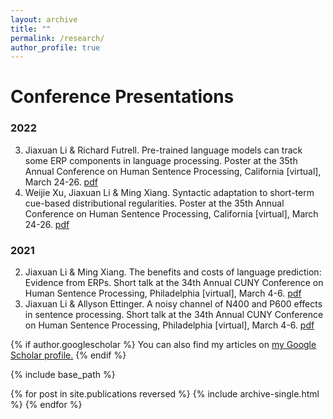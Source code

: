 ```yaml
---
layout: archive
title: ""
permalink: /research/
author_profile: true
---
```




# Conference Presentations
### 2022
3. Jiaxuan Li & Richard Futrell. Pre-trained language models can track some ERP components in language processing. Poster at the 35th Annual Conference on Human Sentence Processing, California [virtual], March 24-26. [pdf](https://github.com/goldengua/goldengua.github.io/blob/master/files/hsp_2022_LM_PNP.pdf)
3. Weijie Xu, Jiaxuan Li & Ming Xiang. Syntactic adaptation to short-term cue-based distributional regularities. Poster at the 35th Annual Conference on Human Sentence Processing, California [virtual], March 24-26. [pdf](https://github.com/goldengua/goldengua.github.io/blob/master/files/hsp_2022_SynAdapt.pdf)

### 2021
2. Jiaxuan Li & Ming Xiang. The benefits and costs of language prediction: Evidence from ERPs. Short talk at the 34th Annual CUNY Conference on Human Sentence Processing, Philadelphia [virtual], March 4-6. [pdf](https://github.com/goldengua/goldengua.github.io/blob/master/files/cuny_2021_classifier.pdf)
2. Jiaxuan Li & Allyson Ettinger. A noisy channel of N400 and P600 effects in sentence processing. Short talk at the 34th Annual CUNY Conference on Human Sentence Processing, Philadelphia [virtual], March 4-6. [pdf](https://github.com/goldengua/goldengua.github.io/blob/master/files/cuny_2021_noisy_channel.pdf)

{% if author.googlescholar %}
  You can also find my articles on <u><a href="{{author.googlescholar}}">my Google Scholar profile</a>.</u>
{% endif %}

{% include base_path %}

{% for post in site.publications reversed %}
  {% include archive-single.html %}
{% endfor %}



